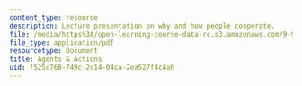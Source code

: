 ```yaml
---
content_type: resource
description: Lecture presentation on why and how people cooperate.
file: /media/https%3A/open-learning-course-data-rc.s3.amazonaws.com/9-916-special-topics-social-animals-fall-2009/f525c768749c2c1404ca2ea527f4c4a0_MIT9_916F09_lec05.pdf
file_type: application/pdf
resourcetype: Document
title: Agents & Actions
uid: f525c768-749c-2c14-04ca-2ea527f4c4a0
---
```

